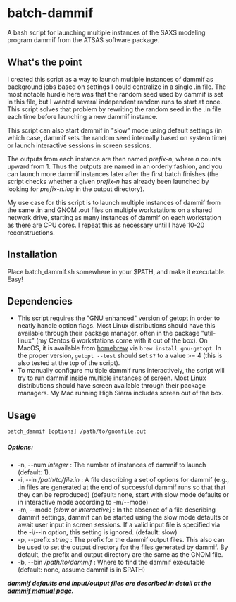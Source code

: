 # batch-dammif
A bash script for launching multiple instances of the SAXS modeling program dammif from the ATSAS software package.

## What's the point
I  created this script as a way to launch multiple instances of dammif as background jobs based on settings I could centralize in a single .in file. The most notable hurdle here was that the random seed used by dammif is set in this file, but I wanted several independent random runs to start at once. This script solves that problem by rewriting the random seed in the .in file each time before launching a new dammif instance.

This script can also start dammif in "slow" mode using default settings (in which case, dammif sets the random seed internally based on system time) or launch interactive sessions in screen sessions.

The outputs from each instance are then named *prefix-n*, where *n* counts upward from 1. Thus the outputs are named in an orderly fashion, and you can launch more dammif instances later after the first batch finishes (the script checks whether a given *prefix-n* has already been launched by looking for *prefix-n.log* in the output directory).
 
My use case for this script is to launch multiple instances of dammif from the same .in and GNOM .out files on multiple workstations on a shared network drive, starting as many instances of dammif on each workstation as there are CPU cores. I repeat this as necessary until I have 10-20 reconstructions.

## Installation
Place batch_dammif.sh somewhere in your $PATH, and make it executable. Easy!

## Dependencies
* This script requires the ["GNU enhanced" version of getopt](http://man7.org/linux/man-pages/man1/getopt.1.html) in order to neatly handle option flags. Most Linux distributions should have this available through their package manager, often in the package "util-linux" (my Centos 6 workstations come with it out of the box). On MacOS, it is available from [homebrew](https://brew.sh) via ```brew install gnu-getopt```. In the proper version, ```getopt --test``` should set ```$?``` to a value >= 4 (this is also tested at the top of the script).
* To manually configure multiple dammif runs interactively, the script will try to run dammif inside multiple instances of [screen](https://www.gnu.org/software/screen/). Most Linux distributions should have screen available through their package managers. My Mac running High Sierra includes screen out of the box.

## Usage
```batch_dammif [options] /path/to/gnomfile.out```
##### Options:
* -n, --num *integer* : The number of instances of dammif to launch (default: 1). 
* -i, --in */path/to/file.in* : A file describing a set of options for dammif (e.g., .in files are generated at the end of successful dammif runs so that that they can be reproduced) (default: none, start with slow mode defaults or in interactive mode according to -m/--mode)
* -m, --mode *[slow* or *interactive]* : In the absence of a file describing dammif settings, dammif can be started using the slow mode defaults or await user input in screen sessions. If a valid input file is specified via the -i/--in option, this setting is ignored. (default: slow)
* -p, --prefix *string* : The prefix for the dammif output files. This also can be used to set the output directory for the files generated by dammif. By default, the prefix and output directory are the same as the GNOM file.
* -b, --bin */path/to/dammif* : Where to find the dammif executable (default: none, assume dammif is in $PATH)

***dammif defaults and input/output files are described in detail at the [dammif manual page](https://www.embl-hamburg.de/biosaxs/manuals/dammif.html).***
